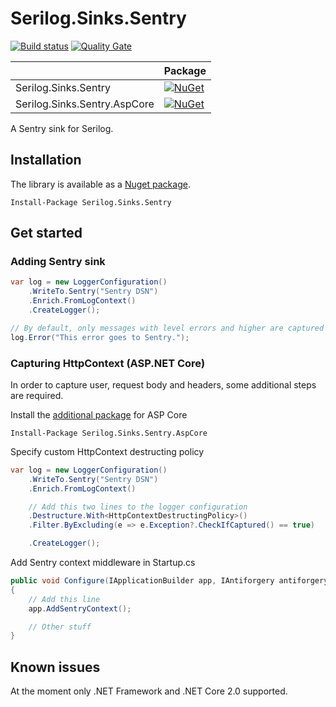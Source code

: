 # Serilog.Sinks.Sentry

[![Build status](https://ci.appveyor.com/api/projects/status/3rtn2dsk5ln6qaup?svg=true)](https://ci.appveyor.com/project/olsh/serilog-sinks-sentry)
[![Quality Gate](https://sonarqube.com/api/badges/gate?key=serilog-sinks-sentry)](https://sonarqube.com/dashboard/index/serilog-sinks-sentry)

|   | Package |
| ------------- | ------------- |
| Serilog.Sinks.Sentry  | [![NuGet](https://img.shields.io/nuget/v/Serilog.Sinks.Sentry.svg)](https://www.nuget.org/packages/Serilog.Sinks.Sentry/)  |
| Serilog.Sinks.Sentry.AspCore  | [![NuGet](https://img.shields.io/nuget/v/Serilog.Sinks.Sentry.AspCore.svg)](https://www.nuget.org/packages/Serilog.Sinks.Sentry.AspCore/)  |

A Sentry sink for Serilog.

## Installation

The library is available as a [Nuget package](https://www.nuget.org/packages/Serilog.Sinks.Sentry/).
```
Install-Package Serilog.Sinks.Sentry
```

## Get started

### Adding Sentry sink

```csharp
var log = new LoggerConfiguration()
    .WriteTo.Sentry("Sentry DSN")
    .Enrich.FromLogContext()
    .CreateLogger();

// By default, only messages with level errors and higher are captured
log.Error("This error goes to Sentry.");
```

### Capturing HttpContext (ASP.NET Core)

In order to capture user, request body and headers, some additional steps are required.

Install the [additional package](https://www.nuget.org/packages/Serilog.Sinks.Sentry.AspCore/) for ASP Core
```
Install-Package Serilog.Sinks.Sentry.AspCore
```

Specify custom HttpContext destructing policy
```csharp
var log = new LoggerConfiguration()
    .WriteTo.Sentry("Sentry DSN")
    .Enrich.FromLogContext()

    // Add this two lines to the logger configuration
    .Destructure.With<HttpContextDestructingPolicy>()
    .Filter.ByExcluding(e => e.Exception?.CheckIfCaptured() == true)

    .CreateLogger();
```

Add Sentry context middleware in Startup.cs
````csharp
public void Configure(IApplicationBuilder app, IAntiforgery antiforgery, IHostingEnvironment env, ILoggerFactory loggerFactory, IApplicationLifetime appLifetime)
{
    // Add this line
    app.AddSentryContext();

    // Other stuff
}
````

## Known issues
At the moment only .NET Framework and .NET Core 2.0 supported.
